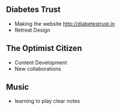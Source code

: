 ## Diabetes Trust
+ Making the website <http://diabetestrust.in>
+ Retreat Design

## The Optimist Citizen
+ Content Development
+ New collaborations

## Music
+ learning to play clear notes
